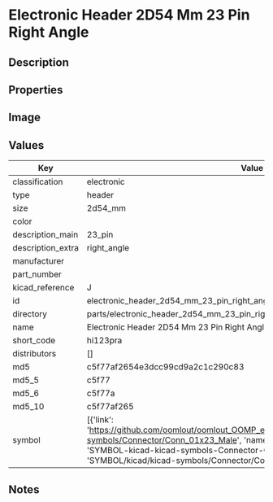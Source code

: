 # Electronic Header 2D54 Mm 23 Pin Right Angle

## Description

## Properties


## Image


## Values

| Key | Value |
| --- | --- |
| classification | electronic |
| type | header |
| size | 2d54_mm |
| color |  |
| description_main | 23_pin |
| description_extra | right_angle |
| manufacturer |  |
| part_number |  |
| kicad_reference | J |
| id | electronic_header_2d54_mm_23_pin_right_angle |
| directory | parts/electronic_header_2d54_mm_23_pin_right_angle |
| name | Electronic Header 2D54 Mm 23 Pin Right Angle |
| short_code | hi123pra |
| distributors | [] |
| md5 | c5f77af2654e3dcc99cd9a2c1c290c83 |
| md5_5 | c5f77 |
| md5_6 | c5f77a |
| md5_10 | c5f77af265 |
| symbol | [{'link': 'https://github.com/oomlout/oomlout_OOMP_eda_V2/tree/main/SYMBOL/kicad/kicad-symbols/Connector/Conn_01x23_Male', 'name': 'Connector : Conn_01x23_Male', 'id': 'SYMBOL-kicad-kicad-symbols-Connector-Conn_01x23_Male', 'directory': 'SYMBOL/kicad/kicad-symbols/Connector/Conn_01x23_Male/'}] |

## Notes


